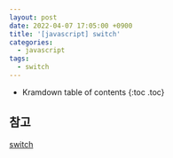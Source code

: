 ```yaml
---
layout: post
date: 2022-04-07 17:05:00 +0900
title: '[javascript] switch'
categories:
  - javascript
tags:
  - switch
---
```


* Kramdown table of contents
{:toc .toc}

## 참고

[switch](https://javascript.info/switch)
